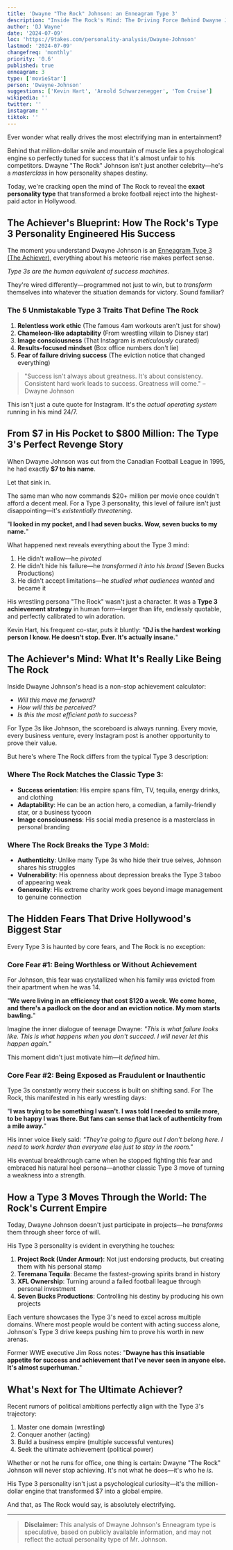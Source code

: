 ```yaml
---
title: 'Dwayne "The Rock" Johnson: an Enneagram Type 3'
description: "Inside The Rock's Mind: The Driving Force Behind Dwayne Johnson's Success"
author: 'DJ Wayne'
date: '2024-07-09'
loc: 'https://9takes.com/personality-analysis/Dwayne-Johnson'
lastmod: '2024-07-09'
changefreq: 'monthly'
priority: '0.6'
published: true
enneagram: 3
type: ['movieStar']
person: 'Dwayne-Johnson'
suggestions: ['Kevin Hart', 'Arnold Schwarzenegger', 'Tom Cruise']
wikipedia: ''
twitter: ''
instagram: ''
tiktok: ''
---
```


<p class="firstLetter">Ever wonder what really drives the most electrifying man in entertainment?</p>

Behind that million-dollar smile and mountain of muscle lies a psychological engine so perfectly tuned for success that it's almost unfair to his competitors. Dwayne "The Rock" Johnson isn't just another celebrity—he's a _masterclass_ in how personality shapes destiny.

Today, we're cracking open the mind of The Rock to reveal the **exact personality type** that transformed a broke football reject into the highest-paid actor in Hollywood.

## The Achiever's Blueprint: How The Rock's Type 3 Personality Engineered His Success

The moment you understand Dwayne Johnson is an [Enneagram Type 3 (The Achiever)](/enneagram-corner/enneagram-type-3), everything about his meteoric rise makes perfect sense.

_Type 3s are the human equivalent of success machines._

They're wired differently—programmed not just to win, but to _transform_ themselves into whatever the situation demands for victory. Sound familiar?

### The 5 Unmistakable Type 3 Traits That Define The Rock

1. **Relentless work ethic** (The famous 4am workouts aren't just for show)
2. **Chameleon-like adaptability** (From wrestling villain to Disney star)
3. **Image consciousness** (That Instagram is _meticulously_ curated)
4. **Results-focused mindset** (Box office numbers don't lie)
5. **Fear of failure driving success** (The eviction notice that changed everything)

> "Success isn't always about greatness. It's about consistency. Consistent hard work leads to success. Greatness will come." – Dwayne Johnson

This isn't just a cute quote for Instagram. It's the _actual operating system_ running in his mind 24/7.

## From $7 in His Pocket to $800 Million: The Type 3's Perfect Revenge Story

When Dwayne Johnson was cut from the Canadian Football League in 1995, he had exactly **$7 to his name**.

Let that sink in.

The same man who now commands $20+ million per movie once couldn't afford a decent meal. For a Type 3 personality, this level of failure isn't just disappointing—it's _existentially threatening_.

"**I looked in my pocket, and I had seven bucks. Wow, seven bucks to my name.**"

What happened next reveals everything about the Type 3 mind:

1. He didn't wallow—he _pivoted_
2. He didn't hide his failure—he _transformed it into his brand_ (Seven Bucks Productions)
3. He didn't accept limitations—he _studied what audiences wanted_ and became it

His wrestling persona "The Rock" wasn't just a character. It was a **Type 3 achievement strategy** in human form—larger than life, endlessly quotable, and perfectly calibrated to win adoration.

Kevin Hart, his frequent co-star, puts it bluntly: "**DJ is the hardest working person I know. He doesn't stop. Ever. It's actually insane.**"

## The Achiever's Mind: What It's Really Like Being The Rock

Inside Dwayne Johnson's head is a non-stop achievement calculator:

- _Will this move me forward?_
- _How will this be perceived?_
- _Is this the most efficient path to success?_

For Type 3s like Johnson, the scoreboard is always running. Every movie, every business venture, every Instagram post is another opportunity to prove their value.

But here's where The Rock differs from the typical Type 3 description:

### Where The Rock Matches the Classic Type 3:

- **Success orientation**: His empire spans film, TV, tequila, energy drinks, and clothing
- **Adaptability**: He can be an action hero, a comedian, a family-friendly star, or a business tycoon
- **Image consciousness**: His social media presence is a masterclass in personal branding

### Where The Rock Breaks the Type 3 Mold:

- **Authenticity**: Unlike many Type 3s who hide their true selves, Johnson shares his struggles
- **Vulnerability**: His openness about depression breaks the Type 3 taboo of appearing weak
- **Generosity**: His extreme charity work goes beyond image management to genuine connection

## The Hidden Fears That Drive Hollywood's Biggest Star

Every Type 3 is haunted by core fears, and The Rock is no exception:

### Core Fear #1: Being Worthless or Without Achievement

For Johnson, this fear was crystallized when his family was evicted from their apartment when he was 14.

"**We were living in an efficiency that cost $120 a week. We come home, and there's a padlock on the door and an eviction notice. My mom starts bawling.**"

Imagine the inner dialogue of teenage Dwayne:
_"This is what failure looks like. This is what happens when you don't succeed. I will never let this happen again."_

This moment didn't just motivate him—it _defined_ him.

### Core Fear #2: Being Exposed as Fraudulent or Inauthentic

Type 3s constantly worry their success is built on shifting sand. For The Rock, this manifested in his early wrestling days:

"**I was trying to be something I wasn't. I was told I needed to smile more, to be happy I was there. But fans can sense that lack of authenticity from a mile away.**"

His inner voice likely said:
_"They're going to figure out I don't belong here. I need to work harder than everyone else just to stay in the room."_

His eventual breakthrough came when he stopped fighting this fear and embraced his natural heel persona—another classic Type 3 move of turning a weakness into a strength.

## How a Type 3 Moves Through the World: The Rock's Current Empire

Today, Dwayne Johnson doesn't just participate in projects—he _transforms_ them through sheer force of will.

His Type 3 personality is evident in everything he touches:

1. **Project Rock (Under Armour)**: Not just endorsing products, but creating them with his personal stamp
2. **Teremana Tequila**: Became the fastest-growing spirits brand in history
3. **XFL Ownership**: Turning around a failed football league through personal investment
4. **Seven Bucks Productions**: Controlling his destiny by producing his own projects

Each venture showcases the Type 3's need to excel across multiple domains. Where most people would be content with acting success alone, Johnson's Type 3 drive keeps pushing him to prove his worth in new arenas.

Former WWE executive Jim Ross notes: "**Dwayne has this insatiable appetite for success and achievement that I've never seen in anyone else. It's almost superhuman.**"

## What's Next for The Ultimate Achiever?

Recent rumors of political ambitions perfectly align with the Type 3's trajectory:

1. Master one domain (wrestling)
2. Conquer another (acting)
3. Build a business empire (multiple successful ventures)
4. Seek the ultimate achievement (political power)

Whether or not he runs for office, one thing is certain: Dwayne "The Rock" Johnson will never stop achieving. It's not what he does—it's who he _is_.

His Type 3 personality isn't just a psychological curiosity—it's the million-dollar engine that transformed $7 into a global empire.

And that, as The Rock would say, is absolutely electrifying.

---

> **Disclaimer:** This analysis of Dwayne Johnson's Enneagram type is speculative, based on publicly available information, and may not reflect the actual personality type of Mr. Johnson.
